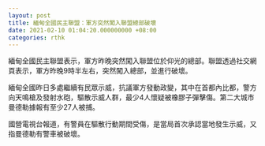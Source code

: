 ```yaml
---
layout: post
title: 緬甸全國民主聯盟：軍方突然闖入聯盟總部破壞
date: 2021-02-10 01:04:20.000000000 +08:00
categories: rthk
---
```


緬甸全國民主聯盟表示，軍方昨晚突然闖入聯盟位於仰光的總部。聯盟透過社交網頁表示，軍方昨晚9時半左右，突然闖入總部，並進行破壞。

緬甸全國昨日多處繼續有民眾示威，抗議軍方發動政變，其中在首都內比都，警方向天鳴槍及發射水砲，驅散示威人群，最少4人懷疑被橡膠子彈擊傷。第二大城市曼德勒據報有至少27人被捕。

國營電視台報道，有警員在驅散行動期間受傷，是當局首次承認當地發生示威，又指曼德勒有警車被破壞。
